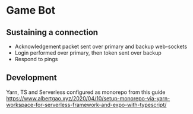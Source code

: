 # Game Bot

## Sustaining a connection

* Acknowledgement packet sent over primary and backup web-sockets
* Login performed over primary, then token sent over backup
* Respond to pings

## Development

Yarn, TS and Serverless configured as monorepo from this guide https://www.albertgao.xyz/2020/04/10/setup-monorepo-via-yarn-workspace-for-serverless-framework-and-expo-with-typescript/
